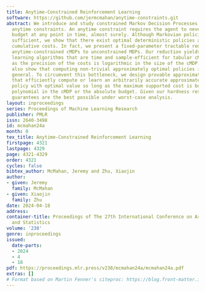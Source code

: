 ```yaml
---
title: Anytime-Constrained Reinforcement Learning
software: https://github.com/jermcmahan/anytime-constraints.git
abstract: We introduce and study constrained Markov Decision Processes (cMDPs) with
  anytime constraints. An anytime constraint requires the agent to never violate its
  budget at any point in time, almost surely. Although Markovian policies are no longer
  sufficient, we show that there exist optimal deterministic policies augmented with
  cumulative costs. In fact, we present a fixed-parameter tractable reduction from
  anytime-constrained cMDPs to unconstrained MDPs. Our reduction yields planning and
  learning algorithms that are time and sample-efficient for tabular cMDPs so long
  as the precision of the costs is logarithmic in the size of the cMDP. However, we
  also show that computing non-trivial approximately optimal policies is NP-hard in
  general. To circumvent this bottleneck, we design provable approximation algorithms
  that efficiently compute or learn an arbitrarily accurate approximately feasible
  policy with optimal value so long as the maximum supported cost is bounded by a
  polynomial in the cMDP or the absolute budget. Given our hardness results, our approximation
  guarantees are the best possible under worst-case analysis.
layout: inproceedings
series: Proceedings of Machine Learning Research
publisher: PMLR
issn: 2640-3498
id: mcmahan24a
month: 0
tex_title: Anytime-Constrained Reinforcement Learning
firstpage: 4321
lastpage: 4329
page: 4321-4329
order: 4321
cycles: false
bibtex_author: McMahan, Jeremy and Zhu, Xiaojin
author:
- given: Jeremy
  family: McMahan
- given: Xiaojin
  family: Zhu
date: 2024-04-18
address:
container-title: Proceedings of The 27th International Conference on Artificial Intelligence
  and Statistics
volume: '238'
genre: inproceedings
issued:
  date-parts:
  - 2024
  - 4
  - 18
pdf: https://proceedings.mlr.press/v238/mcmahan24a/mcmahan24a.pdf
extras: []
# Format based on Martin Fenner's citeproc: https://blog.front-matter.io/posts/citeproc-yaml-for-bibliographies/
---
```

